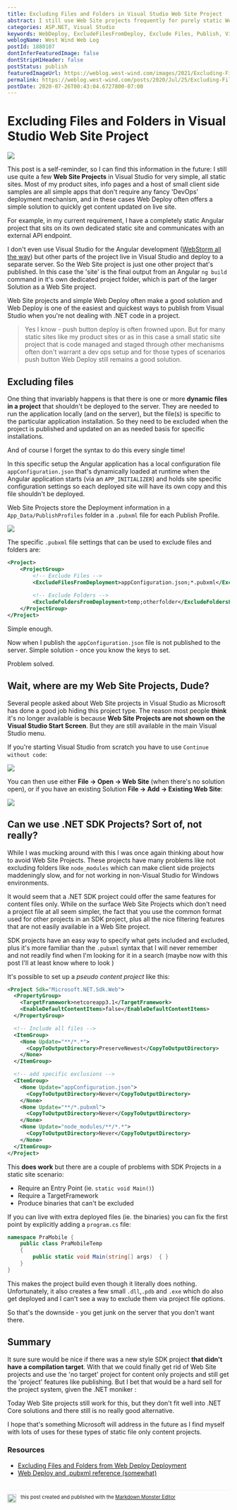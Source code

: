 ```yaml
---
title: Excluding Files and Folders in Visual Studio Web Site Project
abstract: I still use Web Site projects frequently for purely static Web sites that don't require a proper build process where 'DevOps' of any kind is overkill. Invariably when using Web site projects though, I end up requiring that 1 or 2 files are excluded on publishing and every time I do I spent a while trying to find the information how to do that in the `.pubxml` file. Well no more - I'm writing it down this time.
categories: ASP.NET, Visual Studio
keywords: WebDeploy, ExcludeFilesFromDeploy, Exclude Files, Publish, Visual Studio
weblogName: West Wind Web Log
postId: 1880107
dontInferFeaturedImage: false
dontStripH1Header: false
postStatus: publish
featuredImageUrl: https://weblog.west-wind.com/images/2021/Excluding-Files-and-Folders-in-Visual-Studio-Web-Site-Project/ExcludingFilesBanner.png
permalink: https://weblog.west-wind.com/posts/2020/Jul/25/Excluding-Files-and-Folders-in-Visual-Studio-Web-Site-Project
postDate: 2020-07-26T00:43:04.6727800-07:00
---
```

# Excluding Files and Folders in Visual Studio Web Site Project

![](ExcludingFilesBanner.png)

This post is a self-reminder, so I can find this information in the future: I still use quite a few **Web Site Projects** in Visual Studio for very simple, all static sites. Most of my product sites, info pages and a host of small client side samples are all simple apps that don't require any fancy 'DevOps' deployment mechanism, and in these cases Web Deploy often offers a simple solution to quickly get content updated on live site.

For example, in my current requirement, I have a completely static Angular project that sits on its own dedicated static site and communicates with an external API endpoint. 

I don't even use Visual Studio for the Angular development ([WebStorm all the way](https://www.jetbrains.com/webstorm/)) but other parts of the project live in Visual Studio and deploy to a separate server. So the Web Site project is just one other project that's published. In this case the 'site' is the final output from an Angular  `ng build` command in it's own dedicated project folder, which is part of the larger Solution as a Web Site project.

Web Site projects and simple Web Deploy often make a good solution and Web Deploy is one of the easiest and quickest ways to publish from Visual Studio when you're not dealing with .NET code in a project.

> Yes I know - push button deploy is often frowned upon. But for many static sites like my product sites or as in this case a small static site project that is code managed and staged through other mechanisms often don't warrant a dev ops setup and for those types of scenarios push button Web Deploy still remains a good solution.

## Excluding files
One thing that invariably happens is that there is one or more **dynamic files in a project** that shouldn't be deployed to the server. They are needed to run the application locally (and on the server), but the file(s) is specific to the particular application installation. So they need to be excluded when the project is published and updated on an as needed basis for specific installations.

And of course I forget the syntax to do this every single time!

In this specific setup  the Angular application has a local configuration file `appConfiguration.json` that's dynamically loaded at runtime when the Angular application starts (via an `APP_INITIALIZER`) and holds site specific configuration settings so each deployed site will have its own copy and this file shouldn't be deployed. 

Web Site Projects store the Deployment information in a `App_Data/PublishProfiles` folder in a `.pubxml` file for each Publish Profile.

![](WebSiteProjectWithPublishFile.png)

The specific `.pubxml` file settings that can be used to exclude files and folders are:

```xml
<Project>
    <ProjectGroup>
        <!-- Exclude Files -->
        <ExcludeFilesFromDeployment>appConfiguration.json;*.pubxml</ExcludeFilesFromDeployment>
        
        <!-- Exclude Folders -->
        <ExcludeFoldersFromDeployment>temp;otherfolder</ExcludeFoldersFromDeployment>
    </ProjectGroup>
</Project>
```

Simple enough.

Now when I publish the `appConfiguration.json` file is not published to the server. Simple solution - once you know the keys to set.

Problem solved.

## Wait, where are my Web Site Projects, Dude?
Several people asked about Web Site projects in Visual Studio as Microsoft has done a good job hiding this project type. The reason most people **think** it's no longer available is because **Web Site Projects are not shown on the Visual Studio Start Screen**. But they are still available in the main Visual Studio menu.

If you're starting Visual Studio from scratch you have to use `Continue without code`:

![](NoWebSiteProjectOnStartScreen.png)

You can then use either **File -> Open -> Web Site** (when there's no solution open), or if you have an existing Solution **File -> Add -> Existing Web Site**:

![](AddExistingWebSite.png)


## Can we use .NET SDK Projects? Sort of, not really?
While I was mucking around with this I was once again thinking about how to avoid Web Site Projects. These projects have many problems like not excluding folders like `node_modules` which can make client side projects maddeningly slow, and for not working in non-Visual Studio for Windows environments.

It would seem that a .NET SDK project could offer the same features for content files only. While on the surface Web Site Projects which don't need a project file at all seem simpler, the fact that you use the common format used for other projects  in an SDK project, plus all the nice filtering features that are not easily available in a Web Site project.

SDK projects have an easy way to specify what gets included and excluded, plus it's more familiar than the `.pubxml` syntax that I will never remember and not readily find when I'm looking for it in a search (maybe now with this post I'll at least know where to look )

It's possible to set up a *pseudo content project* like this:

```xml
<Project Sdk="Microsoft.NET.Sdk.Web">
  <PropertyGroup>
    <TargetFramework>netcoreapp3.1</TargetFramework>
    <EnableDefaultContentItems>false</EnableDefaultContentItems>
  </PropertyGroup>

  <!-- Include all files -->
  <ItemGroup>
    <None Update="**/*.*">
      <CopyToOutputDirectory>PreserveNewest</CopyToOutputDirectory>
    </None>
  </ItemGroup>

  <!-- add specific exclusions -->
  <ItemGroup>
    <None Update="appConfiguration.json">
      <CopyToOutputDirectory>Never</CopyToOutputDirectory>
    </None>
    <None Update="**/*.pubxml">
      <CopyToOutputDirectory>Never</CopyToOutputDirectory>
    </None>
    <None Update="node_modules/**/*.*">
      <CopyToOutputDirectory>Never</CopyToOutputDirectory>
    </None> 
  </ItemGroup>
</Project>
```

This **does work** but there are a couple of problems with SDK Projects in a static site scenario:

* Require an Entry Point (ie. `static void Main()`)
* Require a TargetFramework
* Produce binaries that can't be excluded

If you can live with extra deployed files (ie. the binaries) you can fix the first point by explicitly adding a `program.cs` file:

```cs
namespace PraMobile {
    public class PraMobileTemp
    {
        public static void Main(string[] args)  { }
    }
}
```

This makes the project build even though it literally does nothing. Unfortunately, it also creates a few small `.dll`,`.pdb` and `.exe` which do also get deployed and I can't see a way to exclude them via project file options. 

So that's the downside - you get junk on the server that you don't want there.

## Summary
It sure sure would be nice if there was a new style SDK project **that didn't have a compilation target**. With that we could finally get rid of Web Site projects and use the 'no target' project for content only projects and still get the 'project' features like publishing. But I bet that would be a hard sell for the project system, given the .NET moniker :

Today Web Site projects still work for this, but they don't fit well into .NET Core solutions and there still is no really good alternative.

I hope that's something Microsoft will address in the future as I find myself with lots of uses for these types of static file only content projects.

### Resources
* [Excluding Files and Folders from Web Deploy Deployment](https://docs.microsoft.com/en-us/aspnet/web-forms/overview/deployment/advanced-enterprise-web-deployment/excluding-files-and-folders-from-deployment)
* [Web Deploy and .pubxml reference (somewhat)](https://github.com/dotnet/sdk/tree/main/src/WebSdk)

<div style="margin-top: 30px;font-size: 0.8em;
            border-top: 1px solid #eee;padding-top: 8px;">
    <img src="https://markdownmonster.west-wind.com/favicon.png"
         style="height: 20px;float: left; margin-right: 10px;"/>
    this post created and published with the 
    <a href="https://markdownmonster.west-wind.com" 
       target="top">Markdown Monster Editor</a> 
</div>